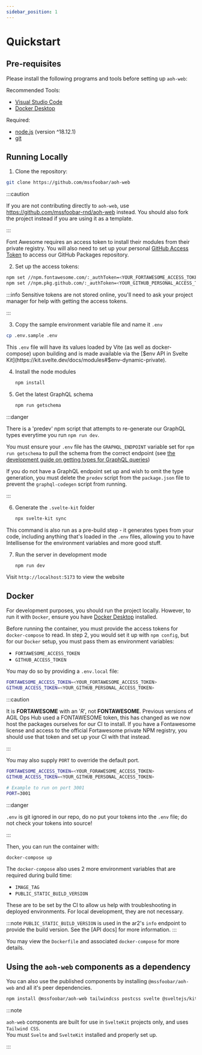 ```yaml
---
sidebar_position: 1
---
```


# Quickstart

## Pre-requisites

Please install the following programs and tools before setting up `aoh-web`:

Recommended Tools:

-   [Visual Studio Code](https://code.visualstudio.com/download)
-   [Docker Desktop](https://www.docker.com/products/docker-desktop/)

Required:

-   [node.js](https://nodejs.org/en/) (version ^18.12.1)
-   [git](https://git-scm.com/downloads)

## Running Locally

1. Clone the repository:

```bash
git clone https://github.com/mssfoobar/aoh-web
```

:::caution

If you are not contributing directly to `aoh-web`, use https://github.com/mssfoobar-rnd/aoh-web instead.
You should also fork the project instead if you are using it as a template.

:::

Font Awesome requires an access token to install their modules from their private registry.
You will also need to set up your personal [GitHub Access Token](https://docs.github.com/en/authentication/keeping-your-account-and-data-secure/creating-a-personal-access-token) to access our GitHub Packages repository.

2. Set up the access tokens:

```bash
npm set //npm.fontawesome.com/:_authToken=<YOUR_FORTAWESOME_ACCESS_TOKEN>
npm set //npm.pkg.github.com/:_authToken=<YOUR_GITHUB_PERSONAL_ACCESS_TOKEN>
```

:::info
Sensitive tokens are not stored online, you'll need to ask your project manager for help with getting the access tokens.

:::

3. Copy the sample environment variable file and name it `.env`

```bash
cp .env.sample .env
```

This `.env` file will have its values loaded by Vite (as well as docker-compose) upon building and is made available
via the [$env API in Svelte Kit](https://kit.svelte.dev/docs/modules#$env-dynamic-private).

4. Install the node modules

    ```bash
    npm install
    ```

5. Get the latest GraphQL schema

    ```bash
    npm run getschema
    ```

:::danger

There is a 'predev' npm script that attempts to re-generate our GraphQL types everytime you run `npm run dev`.

You must ensure your `.env` file has the `GRAPHQL_ENDPOINT` variable set for `npm run getschema` to pull the schema from
the correct endpoint (see
[the development guide on getting types for GraphQL queries](../guides/development.mdx#query-types--graphql-codegen))

If you do not have a GraphQL endpoint set up and wish to omit the type generation, you must delete the `predev` script
from the `package.json` file to prevent the `graphql-codegen` script from running.

:::

6. Generate the `.svelte-kit` folder

    ```bash
    npx svelte-kit sync
    ```

This command is also run as a pre-build step - it generates types from your code, including anything that's loaded in
the `.env` files, allowing you to have Intellisense for the environment variables and more good stuff.

7. Run the server in development mode

    ```bash
    npm run dev
    ```

Visit `http://localhost:5173` to view the website

## Docker

For development purposes, you should run the project locally. However, to run it with `Docker`, ensure you have
[Docker Desktop](https://www.docker.com/products/docker-desktop/) installed.

Before running the container, you must provide the access tokens for `docker-compose` to read. In step 2, you would
set it up with `npm config`, but for our `Docker` setup, you must pass them as environment variables:

-   `FORTAWESOME_ACCESS_TOKEN`
-   `GITHUB_ACCESS_TOKEN`

You may do so by providing a `.env.local` file:

```bash
FORTAWESOME_ACCESS_TOKEN=<YOUR_FORTAWESOME_ACCESS_TOKEN>
GITHUB_ACCESS_TOKEN=<YOUR_GITHUB_PERSONAL_ACCESS_TOKEN>
```

:::caution

It is **FORTAWESOME** with an '_R_', not **FONTAWESOME**. Previous versions of AGIL Ops Hub used a FONTAWESOME token, this has changed as
we now host the packages ourselves for our CI to install. If you have a Fontawesome license and access to the official
Fortawesome private NPM registry, you should use that token and set up your CI with that instead.

:::

You may also supply `PORT` to override the default port.

```bash
FORTAWESOME_ACCESS_TOKEN=<YOUR_FORAWESOME_ACCESS_TOKEN>
GITHUB_ACCESS_TOKEN=<YOUR_GITHUB_PERSONAL_ACCESS_TOKEN>

# Example to run on port 3001
PORT=3001
```

:::danger

`.env` is git ignored in our repo, do no put your tokens into the `.env` file; do not check your tokens into source!

:::

Then, you can run the container with:

```bash
docker-compose up
```

The `docker-compose` also uses 2 more environment variables that are required during build time:

-   `IMAGE_TAG`
-   `PUBLIC_STATIC_BUILD_VERSION`

These are to be set by the CI to allow us help with troubleshooting in deployed environments. For local development,
they are not necessary.

:::note
`PUBLIC_STATIC_BUILD_VERSION` is used in the ar2's `info` endpoint to provide the build version.
See the [API docs] for more information.
:::

You may view the `Dockerfile` and associated `docker-compose` for more details.

## Using the `aoh-web` components as a dependency

You can also use the published components by installing `@mssfoobar/aoh-web` and all it's peer dependencies.

```bash
npm install @mssfoobar/aoh-web tailwindcss postcss svelte @sveltejs/kit
```

:::note

`aoh-web` components are built for use in `SvelteKit` projects only, and uses `Tailwind CSS`.  
You must `Svelte` and `SvelteKit` installed and properly set up.

:::
